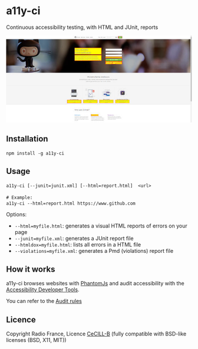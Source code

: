 # a11y-ci

Continuous accessibility testing, with HTML and JUnit, reports

![previewing report](docs/screen1.jpg)

## Installation

    npm install -g a11y-ci

## Usage

    a11y-ci [--junit=junit.xml] [--html=report.html]  <url>
    
    # Example:
    a11y-ci --html=report.html https://www.github.com 


Options:

+ `--html=myfile.html`: generates a visual HTML reports of errors on your page
+ `--junit=myfile.xml`: generates a JUnit report file
+ `--htmldox=myfile.html`: lists all errors in a HTML file
+ `--violations=myfile.xml`: generates a Pmd (violations) report file

## How it works

a11y-ci browses websites with [PhantomJs](https://github.com/ariya/phantomjs) and audit accessibility with the 
[Accessibility Developer Tools](https://github.com/GoogleChrome/accessibility-developer-tools). 

You can refer to the [Audit rules](https://github.com/GoogleChrome/accessibility-developer-tools/wiki/Audit-Rules)

## Licence

Copyright Radio France, Licence [CeCILL-B](http://www.cecill.info/licences/Licence_CeCILL-B_V1-en.html) (fully compatible with BSD-like licenses (BSD, X11, MIT))